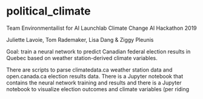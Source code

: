 # political_climate
Team Environmentailist for AI Launchlab Climate Change AI Hackathon 2019

Juliette Lavoie, Tom Rademaker, Lisa Dang & Ziggy Pleunis

Goal: train a neural network to predict Canadian federal election results in Quebec based on weather station-derived climate variables.

There are scripts to parse climatedata.ca weather station data and open.canada.ca election results data. There is a Jupyter notebook that contains the neural network training and results and there is a Jupyter notebook to visualize election outcomes and climate variables (per riding
